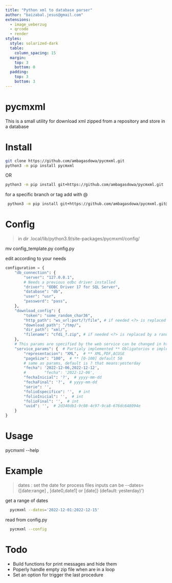 ```yaml
---
title: "Python xml to database parser"
author: "baizabal.jesus@gmail.com"
extensions:
  - image_ueberzug
  - qrcode
  - render
styles:
  style: solarized-dark
  table:
    column_spacing: 15
  margin:
    top: 3
    bottom: 0
  padding:
    top: 3
    bottom: 3
---
```


# pycmxml

This is a small utility for download xml zipped from a repository and store in a database

# Install

```bash
git clone https://github.com/ambagasdowa/pycmxml.git
python3 -m pip install pycmxml
```

OR

```bash
python3 -m pip install git+https://github.com/ambagasdowa/pycmxml.git
```

for a specific branch or tag add with @

```bash
 python3 -m pip install git+https://github.com/ambagasdowa/pycmxml.git@v3.1.4
```

# Config

> in dir .local/lib/python3.9/site-packages/pycmxml/config/

mv config_template.py config.py

edit according to your needs

```python
configuration = {
    "db_connection": {
        "server": "127.0.0.1",
        # Needs a previous odbc driver installed
        "driver": "ODBC Driver 17 for SQL Server",
        "database": "db",
        "user": "usr",
        "password": "pass",
    },
    "download_config": {
        "token": "some_random_char36",
        "http_path": "ws_url:port/?/file", # if needed <?> is replaced by <token>
        "download_path": "/tmp/",
        "dir_path": "xml/",
        "filename": "cfdi_?.zip", # if needed <?> is replaced by a random number
    },
    # This params are specified by the web service can be changed in https execution process
    "service_params": {  # Partialy implemented ** Obligatorios e implementados
        "representacion": "XML",  # ** XML,PDF,ACUSE
        "pageSize": "100",  # ** [0-100] default 50
        # same as params, default is ? that means:yesterday
        "fecha": '2022-12-06,2022-12-12',
        #        "fecha": '2022-12-06',
        "fechaInicial": '?',  # yyyy-mm-dd
        "fechaFinal": '?',  # yyyy-mm-dd
        "serie": '',
        "folioEspecifico": '',  # int
        "folioInicial": '',  # int
        "folioFinal": '',  # int
        "uuid": '',  # 2d340db1-9c08-4c97-9ca8-676dc648094e
    }
}

```

# Usage

pycmxml --help

# Example

> dates : set the date for process files inputs can be --dates={[date:range] , [date0,date1] or [date]} (default: yesterday)')

get a range of dates

```bash
  pycmxml --dates='2022-12-01:2022-12-15'
```

read from config.py

```bash
  pycmxml --config
```

# Todo

- Build functions for print messages and hide them
- Poperly handle empty zip file when are in a loop
- Set an option for trigger the last procedure
